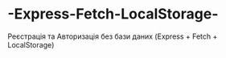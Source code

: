 # -Express-Fetch-LocalStorage-
Реєстрація та Авторизація без бази даних (Express + Fetch + LocalStorage)
